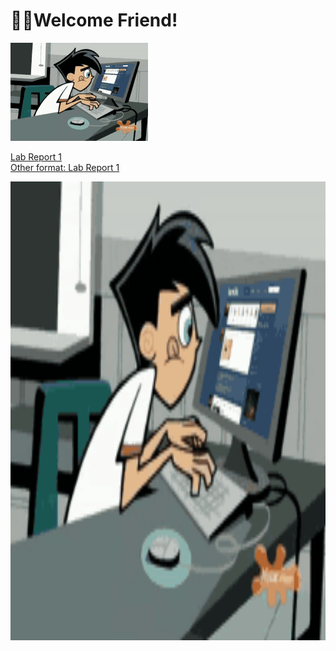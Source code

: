 # 👋🏾Welcome Friend!<br>

![Gif](gifForLab.gif)


[Lab Report 1](lab-report-1-week-2.html) <br> 
[Other format: Lab Report 1](https://ansarav.github.io/cse15l-lab-reports/lab-report-1-week-2.html)<br>



<img src="gifForLab.gif" alt="Gif of dude typing" width= "1028px" height="734px"> 